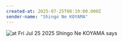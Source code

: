 ```yaml
---
created-at: 2025-07-25T08:19:00.000Z
sender-name: "Shingo Ne KOYAMA"
---
```


![at Fri Jul 25 2025 Shingo Ne KOYAMA says](./messages/images/IMG-20250725-WA0001.jpg)

